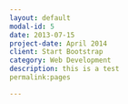 ```yaml
---
layout: default
modal-id: 5
date: 2013-07-15
project-date: April 2014
client: Start Bootstrap
category: Web Development
description: this is a test
permalink:pages

---
```

